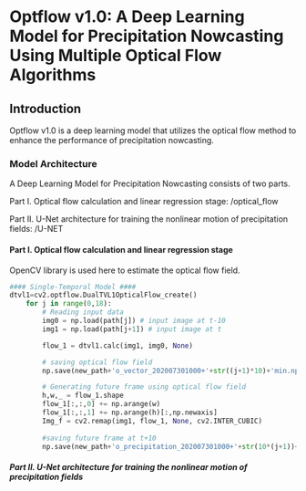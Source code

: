 # Optflow v1.0: A Deep Learning Model for Precipitation Nowcasting Using Multiple Optical Flow Algorithms

## Introduction
Optflow v1.0 is a deep learning model that utilizes the optical flow method to enhance the performance of precipitation nowcasting.

### Model Architecture 
A Deep Learning Model for Precipitation Nowcasting consists of two parts.

Part I. Optical flow calculation and linear regression stage: /optical_flow

Part II. U-Net architecture for training the nonlinear motion of precipitation fields: /U-NET

#### Part I. Optical flow calculation and linear regression stage

OpenCV library is used here to estimate the optical flow field.

```python
#### Single-Temporal Model ####
dtvl1=cv2.optflow.DualTVL1OpticalFlow_create()
    for j in range(0,18):
        # Reading input data
        img0 = np.load(path[j]) # input image at t-10
        img1 = np.load(path[j+1]) # input image at t

        flow_1 = dtvl1.calc(img1, img0, None)

        # saving optical flow field
        np.save(new_path+'o_vector_202007301000+'+str((j+1)*10)+'min.npy',flow_1)

        # Generating future frame using optical flow field
        h,w,_ = flow_1.shape
        flow_1[:,:,0] += np.arange(w)
        flow_1[:,:,1] += np.arange(h)[:,np.newaxis]
        Img_f = cv2.remap(img1, flow_1, None, cv2.INTER_CUBIC)
        
        #saving future frame at t+10
        np.save(new_path+'o_precipitation_202007301000+'+str(10*(j+1))+'min.npy',Img_f)
```

##### Part II. U-Net architecture for training the nonlinear motion of precipitation fields
